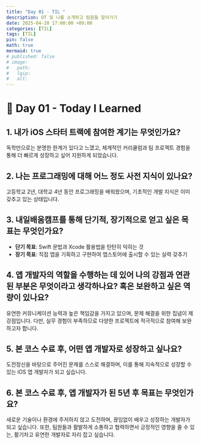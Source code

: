 ```yaml
---
title: "Day 01 - TIL "
description: OT 및 나를 소개하고 팀원들 알아가기
date: 2025-04-28 17:00:00 +09:00
categories: [TIL]
tags: [TIL]
pin: false
math: true
mermaid: true
# published: false
# image:
#   path:
#   lqip: 
#   alt:
---
```


# 📘 Day 01 - Today I Learned

## 1. 내가 iOS 스타터 트랙에 참여한 계기는 무엇인가요?
독학만으로는 분명한 한계가 있다고 느꼈고, 체계적인 커리큘럼과 팀 프로젝트 경험을 통해 더 빠르게 성장하고 싶어 지원하게 되었습니다.

## 2. 나는 프로그래밍에 대해 어느 정도 사전 지식이 있나요?
고등학교 2년, 대학교 4년 동안 프로그래밍을 배워왔으며, 기초적인 개발 지식은 이미 갖추고 있는 상태입니다.

## 3. 내일배움캠프를 통해 단기적, 장기적으로 얻고 싶은 목표는 무엇인가요?
- **단기 목표**: Swift 문법과 Xcode 활용법을 탄탄히 익히는 것
- **장기 목표**: 직접 앱을 기획하고 구현하여 앱스토어에 출시할 수 있는 실력 갖추기

## 4. 앱 개발자의 역할을 수행하는 데 있어 나의 강점과 연관된 부분은 무엇이라고 생각하나요? 혹은 보완하고 싶은 역량이 있나요?
유연한 커뮤니케이션 능력과 높은 책임감을 가지고 있으며, 문제 해결을 위한 집념이 제 강점입니다. 다만, 실무 경험이 부족하므로 다양한 프로젝트에 적극적으로 참여해 보완하고자 합니다.

## 5. 본 코스 수료 후, 어떤 앱 개발자로 성장하고 싶나요?
도전정신을 바탕으로 주어진 문제를 스스로 해결하며, 이를 통해 지속적으로 성장할 수 있는 iOS 앱 개발자가 되고 싶습니다.

## 6. 본 코스 수료 후, 앱 개발자가 된 5년 후 목표는 무엇인가요?
새로운 기술이나 환경에 주저하지 않고 도전하며, 끊임없이 배우고 성장하는 개발자가 되고 싶습니다. 또한, 팀원들과 활발하게 소통하고 협력하면서 긍정적인 영향을 줄 수 있는, 활기차고 유연한 개발자로 자리 잡고 싶습니다.
